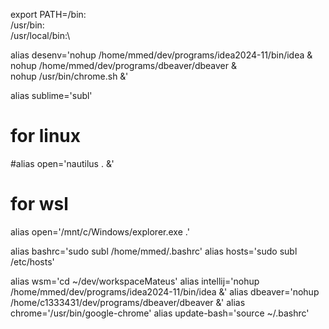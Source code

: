 
export PATH=/bin:\
/usr/bin:\
/usr/local/bin:\

alias desenv='nohup /home/mmed/dev/programs/idea2024-11/bin/idea & \
nohup /home/mmed/dev/programs/dbeaver/dbeaver & \
nohup /usr/bin/chrome.sh &'

alias sublime='subl'
# for linux
#alias open='nautilus . &'

# for wsl
alias open='/mnt/c/Windows/explorer.exe .'


alias bashrc='sudo subl /home/mmed/.bashrc'
alias hosts='sudo subl /etc/hosts'

alias wsm='cd ~/dev/workspaceMateus'
alias intellij='nohup /home/mmed/dev/programs/idea2024-11/bin/idea &'
alias dbeaver='nohup /home/c1333431/dev/programs/dbeaver/dbeaver &'
alias chrome='/usr/bin/google-chrome'
alias update-bash='source ~/.bashrc'